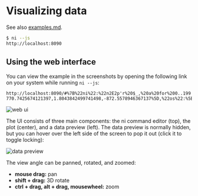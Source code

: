 # Visualizing data
See also [examples.md](examples.md).

```sh
$ ni --js
http://localhost:8090
```

## Using the web interface
You can view the example in the screenshots by opening the following link on
your system while running `ni --js`:

```
http://localhost:8090/#%7B%22ni%22:%22n2E2p'r%20$_,%20a%20for%200..199'%20p'r(a*10%20+%20$_,%20b*10),%20r(a*10,%20b*10%20+%20$_)%20for%200..9'%20p'r%20a,%20sin(1%20+%20a%20/%20340)%20*%20cos(b*b%20/%2030000)%20+%20sin((a%20+%2050)*b%20/%20120000),%20b'%22,%22v%22:%7B%22br%22:1,%22ot%22:%5B-770.7425674121397,1.8043842499741498,-872.5578946367137%5D,%22os%22:%5B0.3134861808826051,46.99306323157935,0.4025242240336357%5D,%22sa%22:0.03,%22cr%22:%5B24.607594936708868,29.16455696202535%5D,%22cd%22:385.7425530696977,%22axes%22:%5B0,1,2,3%5D%7D%7D
```

![web ui](http://spencertipping.com/ni-jsplot-sinewave.png)

The UI consists of three main components: the ni command editor (top), the plot
(center), and a data preview (left). The data preview is normally hidden, but
you can hover over the left side of the screen to pop it out (click it to
toggle locking):

![data preview](http://spencertipping.com/ni-jsplot-sinewave2.png)

The view angle can be panned, rotated, and zoomed:

- **mouse drag:** pan
- **shift + drag:** 3D rotate
- **ctrl + drag, alt + drag, mousewheel:** zoom
